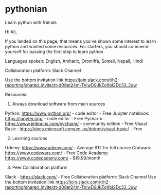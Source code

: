 # pythonian
Learn python with friends

Hi All,

If you landed on this page, that means you've shown some interest to learn python and wanted some resources. For starters, you should commend yourself for passing the first step to learn python. 

Languages spoken: English, Amharic, Oromiffa, Somali, Nepali, Hindi


Collaboration platform: Slack Channel 


Use the bottom invitation link
https://join.slack.com/t/h2-reporting/shared_invite/zt-d08et24m-TnIwD9JkZoKbl2Dc33_3uw

Resources: 
1. Always download software from main sources

  Python: https://www.python.org/  - code editor  - Free
  Jupyter notebook: https://jupyter.org/ - code editor  - Free
  Pycharm : https://www.jetbrains.com/pycharm/ -  community edition - Free
  Visual Basic : https://docs.microsoft.com/en-us/dotnet/visual-basic/ - Free
  
  
  
2. Learning sources

  Udemy: https://www.udemy.com/ - Average $12 for full course
  Codwars: https://www.codewars.com/   - Free
  Code Acadamy: https://www.codecademy.com/ - $19.99/month 
  
  
3. Peer Collaboration platform 

  Slack - https://slack.com/ - Free
  Collaboration platform: Slack Channel 
  Use the bottom invitation link
  https://join.slack.com/t/h2-reporting/shared_invite/zt-d08et24m-TnIwD9JkZoKbl2Dc33_3uw
  

